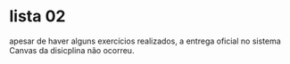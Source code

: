 # lista 02
apesar de haver alguns exercícios realizados, a entrega oficial no sistema Canvas da disicplina não ocorreu.
